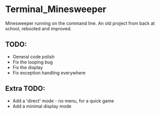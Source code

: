 # Terminal_Minesweeper
Minesweeper running on the command line. An old project from back at school, rebooted and improved.

## TODO:
* General code polish
* Fix the looping bug
* Fix the display
* Fix exception handling everywhere

## Extra TODO: 
* Add a 'direct' mode - no menu, for a quick game
* Add a minimal display mode
